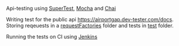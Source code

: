 Api-testing using [SuperTest](https://www.npmjs.com/package/supertest), [Mocha](https//mochajs.org/) and [Chai](https://www.chaijs.com/)

Writing test for the public api https://airportgap.dev-tester.com/docs. Storing reqeuests in a [requestFactories](https://github.com/TimJonsson/api-testing/tree/master/requestFactories) folder and tests in [test](https://github.com/TimJonsson/api-testing/tree/master/tests) folder. 

Running the tests on CI using [Jenkins](https://github.com/TimJonsson/api-testing/blob/master/Jenkins/Jenkinsfile)
